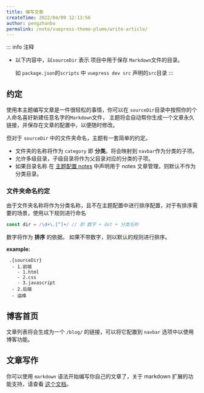 ```yaml
---
title: 编写文章
createTime: 2022/04/09 12:13:56
author: pengzhanbo
permalink: /note/vuepress-theme-plume/write-article/
---
```


::: info 注释
- 以下内容中，以`sourceDir` 表示 项目中用于保存 `Markdown`文件的目录。
  
  如 `package.json`的`scripts` 中 `vuepress dev src` 声明的`src`目录
:::

## 约定

使用本主题编写文章是一件很轻松的事情，你可以在 `sourceDir`目录中按照你的个人命名喜好新建任意名字的`Markdown`文件，
主题将会自动帮你生成一个文章永久链接，并保存在文章的配置中，以便随时修改。

但对于 `sourceDir` 中的文件夹命名，主题有一套简单的约定。

- 文件夹的名称将作为 `category` 即 __分类__。将会映射到 `navbar`作为分类的子项。
- 允许多级目录，子级目录将作为父目录对应的分类的子项。
- 如果目录名称 在 [主题配置 notes](/note/vuepress-theme-plume/theme-config/#notes) 中声明用于 notes 文章管理，则默认不作为 分类目录。

### 文件夹命名约定

由于文件夹名称将作为分类名称，且不在主题配置中进行排序配置，对于有排序需要的场景，使用以下规则进行命名
``` ts
const dir = /\d+\.[^]+/ // 即 数字 + dot + 分类名称
```
数字将作为 __排序__ 的依据。 如果不带数字，则以默认的规则进行排序。

__example:__
```
 .{sourceDir}
  - 1.前端
    - 1.html
    - 2.css
    - 3.javascript
  - 2.后端
  - 运维
```

## 博客首页

文章列表将会生成为一个 `/blog/` 的链接，可以将它配置到 `navbar` 选项中以使用博客功能。

## 文章写作

你可以使用 `markdown` 语法开始编写你自己的文章了，关于 markdown 扩展的功能支持，请查看 [这个文档](/note/vuepress-theme-plume/markdown-enhance/)。
